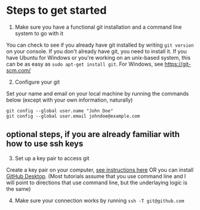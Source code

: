 # Steps to get started

1. Make sure you have a functional git installation and a command line system to go with it

You can check to see if you already have git installed by writing `git version` on your console. If you don't already have git, you need to install it. If you have Ubuntu for Windows or you're working on an unix-based system, this can be as easy as 
`sudo apt-get install git`. For Windows, see https://git-scm.com/

2. Configure your git

Set your name and email on your local machine by running the commands below (except with your own information, naturally)
```
git config --global user.name "John Doe" 
git config --global user.email johndoe@example.com 
``` 

## optional steps, if you are already familiar with how to use ssh keys

3. Set up a key pair to access git

Create a key pair on your computer, [see instructions here](https://help.github.com/en/articles/generating-a-new-ssh-key-and-adding-it-to-the-ssh-agent) OR you can install [GitHub Desktop](https://desktop.github.com/). (Most tutorials assume that you use command line and I will point to directions that use command line, but the underlaying logic is the same)

4. Make sure your connection works by running `ssh -T git@github.com`
